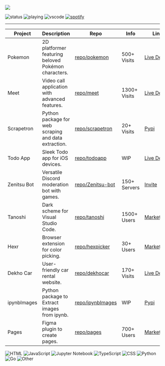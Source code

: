 ![](https://github.com/rohzzn/rohzzn/blob/main/Gif.gif)

![status](https://api.statusbadges.me/badge/status/407922731645009932?style=flat-square) ![playing](https://api.statusbadges.me/badge/playing/407922731645009932?style=flat-square) ![vscode](https://api.statusbadges.me/badge/vscode/407922731645009932?style=flat-square) [![spotify](https://api.statusbadges.me/badge/spotify/407922731645009932?style=flat-square)](https://api.statusbadges.me/openspotify/407922731645009932?style=flat-square) 

---

| Project        | Description                                            | Repo                                  | Info                                          | Links                                                        |
| -------------- | ------------------------------------------------------ | ------------------------------------- | ------------------------------------------------------------- | ------------------------------------------------------------ |
| Pokemon        | 2D platformer featuring beloved Pokémon characters.    | [repo/pokemon](https://github.com/rohzzn/pokemon) | 500+ Visits                                         | [Live Demo](https://rohzzn.github.io/pokemon/)               |
| Meet           | Video call application with advanced features.         | [repo/meet](https://github.com/rohzzn/meet)       | 1300+ Visits                                               | [Live Demo](https://ckvyqugj7184663idk0i811d0su-8rbb2fvau-calatop.vercel.app/authenticate) |
| Scrapetron     | Python package for web scraping and data extraction.   | [repo/scrapetron](https://github.com/rohzzn/scrapetron) | 20+ Visits      | [Pypi](https://pypi.org/project/scrapetron/) |
| Todo App   | Sleek Todo app for iOS devices.                        | [repo/todoapp](https://github.com/rohzzn/todoapp)   | WIP                        | [Live Demo](https://github.com/rohzzn/todoapp)               |
| Zenitsu Bot    | Versatile Discord moderation bot with games.           | [repo/Zenitsu-bot](https://github.com/rohzzn/Zenitsu-bot) | 150+ Servers                                            | [Invite](https://discord.com/oauth2/authorize?client_id=766218598913146901&permissions=8&scope=bot) |
| Tanoshi        | Dark scheme for Visual Studio Code.                    | [repo/tanoshi](https://github.com/rohzzn/tanoshi)   | 1500+ Users                                              | [Marketplace](https://marketplace.visualstudio.com/items?itemName=RohanSanjeev.tanoshi) |
| Hexr           | Browser extension for color picking.                   | [repo/hexpicker](https://github.com/rohzzn/hexpicker) | 30+ Users                                               | [Marketplace](https://chrome.google.com/webstore/detail/hex-picker/jmnkgndafoldkblpnmmollbgkdfemmfc/related?hl=en-GB&authuser=3) |
| Dekho Car      | User-friendly car rental website.                      | [repo/dekhocar](https://github.com/rohzzn/dekhocar) | 170+ Visits                                        | [Live Demo](https://dekhocar.vercel.app/)                    |
| ipynbImages | Python package to Extract images from ipynb. | [repo/ipynbImages](https://github.com/rohzzn/ipynb-image-extract) | WIP     | [Pypi](https://pypi.org/project/ipynb-image-extract/) |
| Pages          | Figma plugin to create pages.                          | [repo/pages](https://github.com/rohzzn/pages)     | 700+ Users                                            | [Marketplace](https://www.figma.com/community/plugin/1106104074775818911/pages) |

![HTML](https://img.shields.io/static/v1?style=flat-square&label=%E2%A0%80&color=555&labelColor=%23e34c26&message=HTML%EF%B8%B140.9%25)
![JavaScript](https://img.shields.io/static/v1?style=flat-square&label=%E2%A0%80&color=555&labelColor=%23f1e05a&message=JavaScript%EF%B8%B122.6%25)
![Jupyter Notebook](https://img.shields.io/static/v1?style=flat-square&label=%E2%A0%80&color=555&labelColor=%23DA5B0B&message=Jupyter%20Notebook%EF%B8%B118.4%25)
![TypeScript](https://img.shields.io/static/v1?style=flat-square&label=%E2%A0%80&color=555&labelColor=%233178c6&message=TypeScript%EF%B8%B110.3%25)
![CSS](https://img.shields.io/static/v1?style=flat-square&label=%E2%A0%80&color=555&labelColor=%23563d7c&message=CSS%EF%B8%B14.2%25)
![Python](https://img.shields.io/static/v1?style=flat-square&label=%E2%A0%80&color=555&labelColor=%233572A5&message=Python%EF%B8%B11.1%25)
![Go](https://img.shields.io/static/v1?style=flat-square&label=%E2%A0%80&color=555&labelColor=%2300ADD8&message=Go%EF%B8%B11.1%25)
![Other](https://img.shields.io/static/v1?style=flat-square&label=%E2%A0%80&color=555&labelColor=%23ededed&message=Other%EF%B8%B11%25)
 
